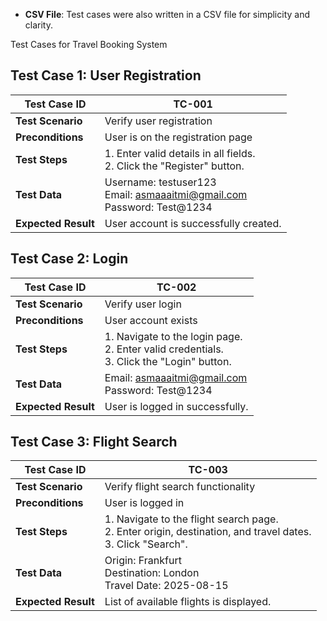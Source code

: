 - **CSV File**: Test cases were also written in a CSV file for simplicity and clarity.

 Test Cases for Travel Booking System

## Test Case 1: User Registration
| **Test Case ID**  | TC-001                          |
|-------------------|---------------------------------|
| **Test Scenario** | Verify user registration       |
| **Preconditions** | User is on the registration page |
| **Test Steps**    | 1. Enter valid details in all fields. <br> 2. Click the "Register" button. |
| **Test Data**     | Username: testuser123 <br> Email: asmaaaitmi@gmail.com <br> Password: Test@1234 |
| **Expected Result** | User account is successfully created. |

## Test Case 2: Login
| **Test Case ID**  | TC-002                          |
|-------------------|---------------------------------|
| **Test Scenario** | Verify user login              |
| **Preconditions** | User account exists            |
| **Test Steps**    | 1. Navigate to the login page. <br> 2. Enter valid credentials. <br> 3. Click the "Login" button. |
| **Test Data**     | Email: asmaaaitmi@gmail.com <br> Password: Test@1234 |
| **Expected Result** | User is logged in successfully. |

## Test Case 3: Flight Search
| **Test Case ID**  | TC-003                          |
|-------------------|---------------------------------|
| **Test Scenario** | Verify flight search functionality |
| **Preconditions** | User is logged in              |
| **Test Steps**    | 1. Navigate to the flight search page. <br> 2. Enter origin, destination, and travel dates. <br> 3. Click "Search". |
| **Test Data**     | Origin: Frankfurt <br> Destination: London <br> Travel Date: 2025-08-15 |
| **Expected Result** | List of available flights is displayed. |
